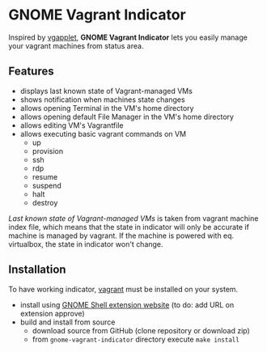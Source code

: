 GNOME Vagrant Indicator
=======================

Inspired by [vgapplet](https://github.com/candidtim/vagrant-appindicator),
**GNOME Vagrant Indicator** lets you easily manage your vagrant machines from status area.

## Features

- displays last known state of Vagrant-managed VMs
- shows notification when machines state changes
- allows opening Terminal in the VM's home directory
- allows opening default File Manager in the VM's home directory
- allows editing VM's Vagrantfile
- allows executing basic vagrant commands on VM
	- up
	- provision
	- ssh
	- rdp
	- resume
	- suspend
	- halt
	- destroy

_Last known state of Vagrant-managed VMs_ is taken from vagrant machine index file,
which means that the state in indicator will only be accurate if machine is managed
by vagrant. If the machine is powered with eq. virtualbox, the state in indicator
won't change.

## Installation

To have working indicator, [vagrant](https://www.vagrantup.com/) must be installed on your system.

- install using [GNOME Shell extension website](https://extensions.gnome.org/) (to do: add URL on extension approve)
- build and install from source
	- download source from GitHub (clone repository or download zip)
	- from `gnome-vagrant-indicator` directory execute `make install`

